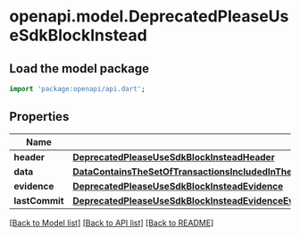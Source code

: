 # openapi.model.DeprecatedPleaseUseSdkBlockInstead

## Load the model package
```dart
import 'package:openapi/api.dart';
```

## Properties
Name | Type | Description | Notes
------------ | ------------- | ------------- | -------------
**header** | [**DeprecatedPleaseUseSdkBlockInsteadHeader**](DeprecatedPleaseUseSdkBlockInsteadHeader.md) |  | [optional] 
**data** | [**DataContainsTheSetOfTransactionsIncludedInTheBlock**](DataContainsTheSetOfTransactionsIncludedInTheBlock.md) |  | [optional] 
**evidence** | [**DeprecatedPleaseUseSdkBlockInsteadEvidence**](DeprecatedPleaseUseSdkBlockInsteadEvidence.md) |  | [optional] 
**lastCommit** | [**DeprecatedPleaseUseSdkBlockInsteadEvidenceEvidenceInnerLightClientAttackEvidenceConflictingBlockSignedHeaderCommit**](DeprecatedPleaseUseSdkBlockInsteadEvidenceEvidenceInnerLightClientAttackEvidenceConflictingBlockSignedHeaderCommit.md) |  | [optional] 

[[Back to Model list]](../README.md#documentation-for-models) [[Back to API list]](../README.md#documentation-for-api-endpoints) [[Back to README]](../README.md)


